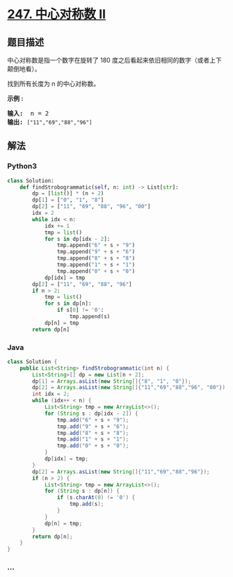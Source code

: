 # [247. 中心对称数 II](https://leetcode-cn.com/problems/strobogrammatic-number-ii)



## 题目描述

<!-- 这里写题目描述 -->

<p>中心对称数是指一个数字在旋转了&nbsp;180 度之后看起来依旧相同的数字（或者上下颠倒地看）。</p>

<p>找到所有长度为 n 的中心对称数。</p>

<p><strong>示例</strong> <strong>:</strong></p>

<pre><strong>输入:</strong>  n = 2
<strong>输出:</strong> <code>[&quot;11&quot;,&quot;69&quot;,&quot;88&quot;,&quot;96&quot;]</code>
</pre>


## 解法

<!-- 这里可写通用的实现逻辑 -->

<!-- tabs:start -->

### **Python3**

<!-- 这里可写当前语言的特殊实现逻辑 -->

```python
class Solution:
    def findStrobogrammatic(self, n: int) -> List[str]:
        dp = [list()] * (n + 2)
        dp[1] = ["0", "1", "8"]
        dp[2] = ["11", "69", "88", "96", "00"]
        idx = 2
        while idx < n:
            idx += 1
            tmp = list()
            for s in dp[idx - 2]:
                tmp.append("6" + s + "9")
                tmp.append("9" + s + "6")
                tmp.append("8" + s + "8")
                tmp.append("1" + s + "1")
                tmp.append("0" + s + "0")
            dp[idx] = tmp
        dp[2] = ["11", "69", "88", "96"]
        if n > 2:
            tmp = list()
            for s in dp[n]:
                if s[0] != '0':
                    tmp.append(s)
            dp[n] = tmp
        return dp[n]
```

### **Java**

<!-- 这里可写当前语言的特殊实现逻辑 -->

```java
class Solution {
    public List<String> findStrobogrammatic(int n) {
        List<String>[] dp = new List[n + 2];
        dp[1] = Arrays.asList(new String[]{"8", "1", "0"});
        dp[2] = Arrays.asList(new String[]{"11","69","88","96", "00"});
        int idx = 2;
        while (idx++ < n) {
            List<String> tmp = new ArrayList<>();
            for (String s : dp[idx - 2]) {
                tmp.add("6" + s + "9");
                tmp.add("9" + s + "6");
                tmp.add("8" + s + "8");
                tmp.add("1" + s + "1");
                tmp.add("0" + s + "0");
            }
            dp[idx] = tmp;
        }
        dp[2] = Arrays.asList(new String[]{"11","69","88","96"});
        if (n > 2) {
            List<String> tmp = new ArrayList<>();
            for (String s : dp[n]) {
                if (s.charAt(0) != '0') {
                    tmp.add(s);
                }
            }
            dp[n] = tmp;
        }
        return dp[n];
    }
}
```

### **...**

```

```

<!-- tabs:end -->
